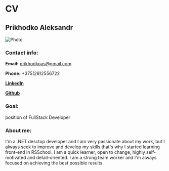 # CV
## Prikhodko Aleksandr

![Photo](https://media-exp1.licdn.com/dms/image/C4D03AQEzCg3zL2CYOQ/profile-displayphoto-shrink_200_200/0/1610829653658?e=1643846400&v=beta&t=ufS4p5rOccqM_uC40xrnNO-gCejqDu0u8uerxi3gNdA)

### Contact info:

**Email:** prikhodkoas@gmail.com

**Phone:** +375(29)2556722

[**LinkedIn**](https://www.linkedin.com/in/aleksandr-prikhod-ko-4737661b0/)

[**Github**](https://github.com/prikhodkoas)

### Goal:
position of FullStack Developer  

### About me:
I'm a .NET desctop developer and I am very passionate about my work, but I always seek to improve and develop my skills that's why I started learning front-end in RSSchool. I am а quick learner, open to change, highly self-motivated and detail-oriented. I am a strong team worker and I'm always focused on achieving the best possible results.
